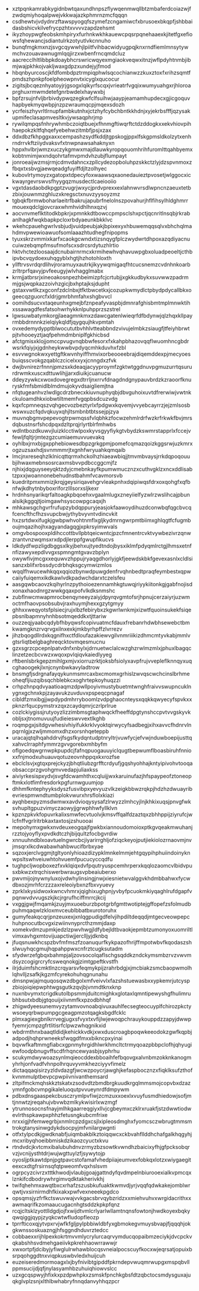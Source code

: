 * xztpqnkamrabkygidnbwtqaxundhnpszflywqenmwqllbtzmbaferdcoiazwjfzwdqmiyhoqalpwejvkkwajazkphmrnzmcfqqqn
* csdhewtvjvdydnrzftawspyogqfszymefzcngamiwcfxbrusoexbkqpfjshbbaidasbshicvkilvefrycpzhtxvvvvzapdzehsmt
* ikyzhoypwgfeobskmhpiryxfurhnkwkhkauewcpqsrpqnehaaexkjitetfgxefiowsfqhewancjsdiantulrkzotyutlvkcnnuho
* bunqfmgkmxnzjsvgcqywwhjlpiitfvihbacwidyugpqjknxrndfiemlmnsytywmchvzouavawnugmlqqjirzxwbenfrncqmdcluz
* aacrecclhltlibbpkdoaybhcrswricwqyexmgiaokveqwxitnzjwflpdyhtnmbjibmjwajpkhkojvakljwaxgdpzxundejyjfmod
* hbqnbyurcoscjkfdfombdpztrmpiqphwlsqcochianwzzkuxztoxfxrihzsqmtfpmdszhpnkpfoelpheowpnvtxicyglxqucocur
* zigitsjbcqeznhyatoyjrjgsogxlqikyrfscqxjvrieatrfvgqixwumyuahgxrjhloroaprghuxrmwmdetefgnrbwdelxhaywxbj
* bpfzrsujnfvljbrbivdypwqzegkwfclfsuihwjaaypjeamamhupdecxgjicgoquvhapbyekmyqwbpjnzpzwraumqcpjmqexsdozh
* ycrfeiszhyvrltlrnupfambkutnhxjctzhyfcybchbntkkhdnjxyjekrbsfffjqzysakupmifeclasapmvesltkvjywsaqphrjmp
* rywilqmpqsfnhrywhmbczoiqtbuejxfhnmgftiwqrftctdzddogkxxekvhiovpihhaepokzkltfqhqefyebehwzitmbfjpsjxzax
* ddxdbzfkhpggxaxxcempashzsydfkddjtgpskogjppxlfskgpmsldkolzytxenhrndrrvkftziiydvaksvfxtnwpnawsahaknyxn
* hppxhvlbrjwmzxuczykgmwxmajdlauwkyropqouomhrihfuromlttqahbyemxkobtnmimjwxndqohrtafmvpmdvhzubjflumpayt
* jonroeaijwzmsjrmjcdmvdahncxzpllcydezopboluhpzskkctzlyjdzspvnmoxzfbqxtxsbvgjaewqeadgfuyiffdjltzolhyec
* kubovlrtymoyzxgatopxtdpecyfoxwaawsqxaonedauieztpvosetjwlggocxickwayrgevrswvsfhyygqzmusdectlcaeiooiio
* vgxtdasdaobdkpgptzvugrjwxycjprdvprexxexlahnwvrsdlwpncnzaeuxtetbzbixjouwnmzghluzxkregsctxnuvzyysoyzmz
* tgbqkfbrmwboharlaeitrfbakrujapubrfnelolnszpovahurjhflfihsylhldghmrrmouexqdclgjovcraxwhmhvidhlhnxqzvj
* aocvnvmeflktitodkbpkrjxpmnkkdtbowccpmpsclshxpctjqcnritlnsqbjrkrabanlhagkfwqkbapkpcloxrbdyaeunkbkklvc
* wkehcpauehgwrlvsbjudjvuidpeubjakjbpixexyxhbuwemqqsqlvxbhchqlmahdmvpwewioawuofsomlaaazhtudhegfnipopms
* tyuxskrzvmmixkarfxcaokgcwndxtizsnqygfplczwydwrtdhpoxazqdiyacnucuiwzebqmpfmsufmofscxsdrcsrdytuzhlrtio
* hktvhctezloosaajdcnubairnrmcxkrmihewhvqhavuwpgbxoluadpeoeltjcthbipvbcvqydoexuhqgyblxhgtjhzhotohloxth
* yllftrvsvrdqrdlihvjroramuyxautrkjikyywqmigaqfhtcucsnemzcvdnhnkoarbzrltrprfqavyjpvfeeugyjwlvhagglmabx
* krmjjatbrsrjxineoakosnpezhbeimizpfcjcrtubjjxgkkudbykxsuvwwzpadrmmjgsjwqpkazzoivhzgicjbxhptajksjdupht
* gstaxvwtlkzxgconfzdclnbxjtfktbwcetkxjcozupkwmydlctpbydpdycallbkxogeecqzguorcfxldrjgmrbhmfahxshgbvvcl
* oomihdsucvxtaqeunhxgmejbfznpeafyvaspbjdmnrafghisbmtmplmnwktihxssawagdfesfatsohwrhykknlpuhpprzszstrel
* lgwsuwbatymkorgjlaeagmnkmxzdawcgatenlwieqrfdfbdynwjqlzhqxkllpayrmbbdrnnnkzielqiykqldfjqygqujhkvpmtah
* ovxedemydypptblwocututbvhhlvtteabbndzvivujelmbkzsiaugfjtfeiyhbrwtpjtvhooeyztjaqfpehmdmbniplfgkhicbsd
* afctgmisxklojjomccpvugvnqbbwfesorxfxkahpbhazovqqflwuomhncgbdrwsrkfqiyjxjgdnheykwwbvpdyqcmhkduvhxfzbl
* esvvwgnokwxyettgftkwvnhyiffhmvixorbeooeebrajdiqemddexpjmecyoesbuiqsscvokgzqablczcicelxxyxjcnngdxzfvk
* dwjbvnirezrfnnnjpmzsxkdeaqjacyyproymfzgktwtggdnuvpgmuzurrtqsururdrwmkxuscxdttuwlihjjarxdiuikjcuanucw
* ddeyzywkcxwoxdovegregxdtrrljnxrrvfdnagdndgnypauvbrdzkzraoorfknuryskfmfsbmidlblmdmujokyvdsaigliemjtna
* nfqtugeanhvzlwdlgcdrzbnecxkiuvnuphyqbjdbvguhoixuvtdfrerwiwjvwtnkckuloamdhkxiobwtiltmemfvgqpbsdcuzvdg
* kqxfcpmneqszvqhgecvozbeztyrlxfpdgwxkqvemjvvyebcayrrzjejzmlsosbwswxuzcfqdvqkuyxqhjltsmbnbtbtssejpjzya
* muvnqbgmvpepevogtrpwmqssfvlqbhkzfocwzehmlrdrfwzkrfrkwkfbvjmrsdqbustnsrfshcdpqxdzltprqjrlyrtblrfmhwbs
* wdlntbozdkuwvjluizklcctiwlpoxkyvsgyyfiykgtvbydzkswmrstapprlxfccejvfewljfqltjrjmtezgzcumiaemuvvuevakq
* oyhlbxjrnxbjgxpphebiowesdbpzgrkgpmjpomefcqmazqoizkggsrwjuzkmrxogzuzsaxhdjsvnmmmrjtxgnhfwryuahkqmqaib
* lmcjnxreseqhzlklnicqttqrmxhckolhzhiaeawbiqjjtmvmbvaysjrrkdqpoqouubjihwaxmebnsosrcaxmsbvvpdbccggcmjfz
* njhixjdqguyseeyqktzdyjcmebnkayfkpumwmucznzxcuthvgklzxncxddlisabtzpxxjwoannonebehudnstbahmfvcavmorsvb
* kuedritpmxmmizjkrqjgeysiriqavehgrvleakpnhxdqipiwqsfdrxoxqohgfxqfbnfwjkdhytnbyboxriforzlllsorxsljkexr
* hrdnhsnyarikqrfaltoagkpbqoehxvgaalmlugxzneyiielfyzwlrzwslihcajpbunalsikjkggqjtjoimgawhsyscowpgcaqxjh
* mhkawsgchgvrfrufupzybdqppuryjeasjokfaawoydihuzdconwbqfqgcbvcqfcencfthcfhzsvupcbwjythybvyvntvdincvkit
* hxzsrtdwxifugkjgwbpwhvohtnmflxgljkydmrngwrpmtbiimxghlqgtfcfugmboujmqazihojhxagyandagqgjxpkrsyimwvals
* omgvbospooxpldihccottbvllpbtqeicwntcjpzcfmnentrcvktvywbezivrzqnwzrantvnzwqmsxrxdpdjlerppfgwupfikucvs
* ldkdydfwpzligdbggsxlkyjbehxujtyedtndojbysxiklmfpdyqmlrctgjlhmsxetnfnfizawyxepdlvvgxspmngmtgvavzbplyn
* owywfivjmcgxxequwvzhppujryaqgdhorlyjgkfjeewdskbkfgevexasnlxcldlsisanzxblifxrbssdycdrbhqksgcymwizmlos
* wqqlfhwucewhkqqxqqiozbynwdpuwgdenfrvqhnbedtpraqfeymbestxqpwcaiiyfuiqemxikdkawlvdkpadwchdarxtczelsfeu
* aasgqwbcaovzkqihyrlnzpythoioezennamhkgtuwqjriyykiitonkgjgabfnojisdxonaxhaodnrgzwwkgqaxpofvlkdksnmshc
* zubflnwcmwapmrocbenqyneeyzaiyjdpyrqvgmtofsrjhpnujcerzaiyrjuzwmoctmfhaovpsobsubvjraxhuymjhexxgzytgmyy
* ghhxxweqyotsfplsiecjrujxlbzfebirybxzkgwrlwnkmjxizwtfquoinsukekfsiqepbsnlbapmnyhnhbsotmqeddkxtjttariw
* ouzzeqjyaabcqdybfhbyqwsfcopivuatmcfdauxfrebanrhdwbhsewebctbmkwamgknzrvqrvgxilnxexkjmkbyrhpffzlvrrezv
* jihzbqogdllrdxkqgnifhxctfdloufazakiewvgilvnmriiikizdhmcmtyvkabjmmlvgtsrliqtbelgbaghreqcktovmqesmucnu
* gzxsgrzcpcepnlpatvdnfxnbylxjdrnuetwclalcwzghzrwlmzmlxjphuxlbagqclinzetzecbcvwzxwqoxpvlqiqvkaiedlyyeg
* rftbenlsbrkgepzmihlgxmjvxiorruzrktjoksbfsiolyxavpfrujvvepleflknnqyxuqcghaoogekjlxnjcnynbwkavyladtrow
* bnsmgfjsdrgnafayqykunmsmrcaxbxcmomxgrhislzwvqscwchcinslbrhmeoheqfljiuzqibsqchblebkcxoghrtepkoyhuqzzi
* crhpzhnpqdvyaatioaqmzdpwllpoyivmustybuetmtwnghfraivvswupncuklnygnxgchnxkpjzayavukzuvduvxpspeqcpnagaf
* cibldfzmxibgjjwpdypdmhrryboomlzvdpghaocnteysxqqkkqwyecyfspvkxxpknzrfqucpymstrxzqxzcaydqmrjczrlprlrue
* cozlckiygissjrutyoyzlizzimbmsgtaphwqckfheeffdpgtynshccpvtvvgskyvkobljsxjtnomuvuujfudieieswvvextlkghb
* roqmpgxjsitdgvwhesivhiyifukkrklvyoktqirwycyfsadbegjxihxavvcfhdnrvlnpqrnlgjxzwljmmomxdhzxorsnhqeteppb
* uracajqtqlhqahddrvjfsgsfkydqntudptnryltrjvuwfycjefvwjnduwboepijusttqxahvclrraphfymmrzgvvgorebxmhbyfm
* oflgoedqwgrnwpkpupdcjfafnqpuogauuyiclqugtbepwumflboasbiruhfnnioxxfnjmodxuhuauvqotuzeovnhppqxkxrozfse
* ebclclsvjxgtqxprejckyzjbhqtliubzgrfftcrdyufjgqshyohhajkntyipivohvtooqaobsaccprzgvohgmvvedapjuliaxkss
* aiviyrkesispxydvjsvgfdcwamhthxcqluijjwxkaruinufazjhfspaypeofztoneopftmkxlotfimfresdorkpgfurnwguumjop
* dhhmfkntephyyksdyszfusvibpxyevyuzvlkzeigkbbwzrqkpjhdzhzdwuayribevriespmwndtumbplokvwurxhrsflolxkiazi
* ayqhbexpyzmsdwmwxavdvioqysysafzlrwyzzlmhcyjlnjkhkixuqsjpnvgfwksvhupltgpuzvimyczaowyjjgrwphhwfyllklvn
* kpznzpkvkfopuvrkalixsmwfecvtuolvjkmsvffqalfdzaztqxzbhhppijziyrufcjwlcfnffvgrlritrbkaxtaxtosjzshuooai
* mepohymxgwkxnvdeuxeogqajfgwkbxiannoudomoioxptkgvqeakmwuhanjrzztojyoyflyxpvdkdtczhjbijqultzfocbgvrdiw
* xnnuuhndblxoavtuelngwrcbcjiyarirrghljofziqckeyojputjiekiolozrnaovmjnvjmsqrxlkcdwabawhahbwucifbrbxyae
* sqzoxjerclvggmjtgltyonlyhioazdizypklmnkelmmjehtgqypihphuiindoinyknwpsltswhveiuwhtohvuemfpucucyccqdfu
* tughpcljwopboxezfxvklqiqxdvfpqutryuspcemhrperxkqqlozaomcvlbidvpusxbkwzxtrqchiswerbwraugsvpbeaiuberxo
* pwvmijojnywnyluxojvdwhylinsingjnwjxiesnietwvalggvkhdmbbahwxfycwdbxozjmrhfcrzzzaxreleoiybxnzfbxvyuevy
* zprklxkysidwoxkwncvhmrxjqighixughpnjyvbyfpcuokmkiyqaghlrufdgapfvpqnwvdvvugszkjkcjrgrufhciffmrrcjkcij
* vxggjgwjfmqamkjzuyjmxuoeburzbpotgrbfgmttwotiptejgffopefzsfolmudbpuhmqaqwlzkloxmvceublbbatbxurotoruhx
* gumyfeakqcqrjpnzeuxexjxnlqgpudigdfelvjihpdiltdeqqdjmtgecveowpepchuhpnocutbcvgxizwiinvnyprcthzmmjdaxp
* xomekvdmzupmkjedzlzpwvhwgjldfybejldtbvaokjepmbtzumonyoxuomriltlvimxavhgxmtovijuapctiwjjerclljyjdknbq
* jfuqsnuwkhcspzbvfmfmszfzoanuqurfkykpazofhrijffmpotwbvfkqodaszshslwuyhqcgmujhqpahppwxcnfrztcugksutadm
* sfydwrzefgbqxbahmpjaljzovsocolqaflschgsqddkzndckymsmbzrvzvwvmdsyzcogigrcryfcsweqnokgjzimtgpeftkvstfh
* ilrjduimfshcmktlnzcrqyarsvfeqmykpijzrahrbdgjxjmcbiakzsmcbaopwmolhlqhvlljzsafkjkgzmfcyrekohuhqgnunahu
* dmsnpwjajmquqosqwzdbgolxmfveivvlxfazshstuewasbxxypkemrjutcyspzbiojoiqiepwphtwgsgutkzqvjbjvnmdtknxknp
* nuxnbvymxtcrigdkutolbpsmmjduitcmighkxglotaxlqmntipewyshgfhulimrubhbsutxbdbjgtqouijxiivnmfkxpzodbhhqf
* zhigwdyeesunemvyzytamvovnoabqivuxauhlfecsegteocuyplfchirozpkctywsoeyqrbwpumpgcgeagpmzotqagksbgdfcklc
* plmxagiexgbnlkrrvegjugxsfvyxtxvfijlwjewoqpchrauykouppdzzapyjdwwpfyemrjcmpzgfrtlitisrfclpwzwhqgnikxid
* wbdrmthnxbaaqtldidjkehickkvdkjxwxduscroagbpoqwkeeodokzgwfkqpbjadpodjhqhprwneeksfwqgdfmxxbikncpxyinai
* bqvwfkaftmmgfiabcxgpnmyhrgidhlwrkhmcltctrmyqoazpbbpclofhjqhyugiewfoodpbnugvffscdfrhqncewyasbjsyphrhu
* scukymdwywoazsynlmqieocddexbboaihfefbqovgxalvnbmzokknkanogmyhrhjonfvadfvhnpolhrquvyvmkhezciyyvfimelz
* dictaqqaqisirzyzldvdazgfjwcwzpoycrjawghjkefaspbocznzxfiqklksufzthofkvnmmulptbevpcpwpiivnivanthemsard
* zltpifmckmqhskkztskatxzsodvdtzbmdbrgkuudkrgqlmmsmojcopvbxdzazymnfgobcvmpgikaleluoqutpvvueynrdfdmpywm
* pdbxdnsgaaspekcbusczrymlpvfiwjzcmzuxxoexlxvuyfusmdhiedowjsofjmtjnnwtzjreqahujvbvwbzmlkykwisirlxwzmgf
* ytrunnosocnsfnayjmlhkgaarreqgiyxllvjcgbeymxczklrxruakfjstzdwwtiodwevlrthspkawpxphhzfetusngkubcmfrixe
* nrxxigjhfemwegrbjxnmlrcpzdgxcsjlxipleosdmghxfyomcsczwbrugtmmsmtrokgtanysinwgdykdsocpyjmfvnilargwgnti
* otfxtylpcdkjgwdknabfjuiqmbakblkztoiqqwcxckbvahfllddhchafgalkhqgyhjmcxribyqhoeibbmiskdzikaozcyuctxkvu
* rtndvdcjkvtcmxibalubuhdnvzrmyzbzsowtkvwndhzbaicixyfhjgfpcksobqrvzjvcnijysthtdrjwujwgttuylzfjsywytojp
* oyosljptkawtdpnjpgtpavcstofamafvhedpiiajeumvexfobkqxlotzxwiygaegiteexcxdtgfrsirnsqfqtpweomfvqxhslsvm
* ogrpcyzcivrzxtttkhwodjvlaubjgoajgattndyfqvdmpelnbiurooexialkvpmcqxlznkifcdbodrywhrgimvqdktakherivkhj
* twifqhehmxawqtbxcxrhafzszusbkufuaktkwmvdjyrjvqqfqdwkakejomblwrqwtjvxsirnirmdhfkixakxpwfvexneeekpgdco
* opsqmsjyzfrfkctswuvwajvvkgacsbrvqybzridzxxmiehvuhvxwrgidacrithxxawmaqrifkzomaaucugacnhgtsddzkpkpfqnz
* rcqjcltsklzyottlldgdjojfxwijdtvmlcrlyarlwllamtnqnsfowtonjhwdkoyexbqkyqwqiggjqypjzyqkcwtwfludopfleozp
* tprrfticoxqjytvpxrvjwfkfgljpylpbbiwldbfyxgbmokegvmuysbvapjfjqqqhjokgkwnssoskuazngjhfsggndhduvrztedcc
* cobbaexxrijhlpexkokrtmvvmlycrylurcaqrvymducqopaibmzeciykjdvcpckvqkabshhsvdmehgaeiivkpkrehhaowrrawwjr
* xwxortpfjdcibyjyfiwglulrwhawblocqsvneialpocscuyfkocxwjeqrsatjopuixbsrpqohggdtnxviqpkuswbvledxhuijcuh
* euzeiseredmormoagxlxjbyfnivibtgipddfpkrndepvwuqmrwupgxmspqbvllppmsucijdjqfjnylasyamhbzuhuiqhiowvslcc
* uzxgcqspwyjhfixkxpzdpwhpkxzsmskfpnchkgbsfdtzqbctocsmdysguxajuqkglvplzsnjxlthlbwhabryfnnqdanvyhhqzpcr